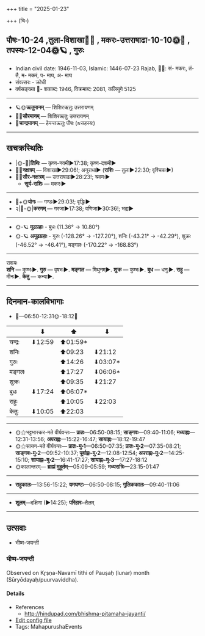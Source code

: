 +++
title = "2025-01-23"

+++
(चि॰)
## पौषः-10-24  ,तुला-विशाखा🌛🌌  ,  मकरः-उत्तराषाढा-10-10🌞🌌  ,  तपस्यः-12-04🌞🪐  , गुरुः
- Indian civil date: 1946-11-03, Islamic: 1446-07-23 Rajab, 🌌🌞: सं- मकरः, तं- तै, म- मकरं, प- माघ, अ- माघ
- संवत्सरः - क्रोधी
- वर्षसङ्ख्या 🌛- शकाब्दः 1946, विक्रमाब्दः 2081, कलियुगे 5125
___________________
- 🪐🌞**ऋतुमानम्** — शिशिरऋतुः उत्तरायणम्
- 🌌🌞**सौरमानम्** — शिशिरऋतुः उत्तरायणम्
- 🌛**चान्द्रमानम्** — हेमन्तऋतुः पौषः (≈सहस्यः)
___________________


## खचक्रस्थितिः
- |🌞-🌛|**तिथिः** — कृष्ण-नवमी►17:38; कृष्ण-दशमी►  
- 🌌🌛**नक्षत्रम्** — विशाखा►29:06!; अनूराधा► (**राशिः** — तुला►22:30; वृश्चिकः►)  
- 🌌🌞**सौर-नक्षत्रम्** — उत्तराषाढा►28:23!; श्रवणः►  
  - **सूर्य-राशिः** — मकरः► 
___________________
- 🌛+🌞**योगः** — गण्डः►29:03!; वृद्धिः►  
- २|🌛-🌞|**करणम्** — गरजा►17:38; वणिजा►30:36!; भद्रा►  
___________________
- 🌞-🪐 **मूढग्रहाः** - बुधः (11.36° → 10.80°)
- 🌞-🪐 **अमूढग्रहाः** - गुरुः (-128.26° → -127.20°), शनिः (-43.21° → -42.29°), शुक्रः (-46.52° → -46.41°), मङ्गलः (-170.22° → -168.83°)
___________________
राशयः  
**शनि** — कुम्भः►. **गुरु** — वृषभः►. **मङ्गल** — मिथुनम्►. **शुक्र** — कुम्भः►. **बुध** — धनुः►. **राहु** — मीनः►. **केतु** — कन्या►. 
___________________


## दिनमान-कालविभागाः
- 🌅—06:50-12:31🌞-18:12🌇  

|      |⬇     |⬆     |⬇     |
|------|-----|-----|------|
|चन्द्रः|⬇12:59 |⬆01:59*|     |
|शनिः   |     |⬆09:23 |⬇21:12 |
|गुरुः  |     |⬆14:26 |⬇03:07*|
|मङ्गलः |     |⬆17:27 |⬇06:06*|
|शुक्रः |     |⬆09:35 |⬇21:27 |
|बुधः   |⬇17:24 |⬆06:07*|     |
|राहुः  |     |⬆10:05 |⬇22:03 |
|केतुः  |⬇10:05 |⬆22:03 |     |
___________________
- 🌞⚝भट्टभास्कर-मते वीर्यवन्तः— **प्रातः**—06:50-08:15; **साङ्गवः**—09:40-11:06; **मध्याह्नः**—12:31-13:56; **अपराह्णः**—15:22-16:47; **सायाह्नः**—18:12-19:47  
- 🌞⚝सायण-मते वीर्यवन्तः— **प्रातः-मु॰1**—06:50-07:35; **प्रातः-मु॰2**—07:35-08:21; **साङ्गवः-मु॰2**—09:52-10:37; **पूर्वाह्णः-मु॰2**—12:08-12:54; **अपराह्णः-मु॰2**—14:25-15:10; **सायाह्नः-मु॰2**—16:41-17:27; **सायाह्नः-मु॰3**—17:27-18:12  
- 🌞कालान्तरम्— **ब्राह्मं मुहूर्तम्**—05:09-05:59; **मध्यरात्रिः**—23:15-01:47  
___________________
- **राहुकालः**—13:56-15:22; **यमघण्टः**—06:50-08:15; **गुलिककालः**—09:40-11:06  
___________________
- **शूलम्**—दक्षिणा (►14:25); **परिहारः**–तैलम्  
___________________

## उत्सवाः
- भीष्म-जयन्ती
### भीष्म-जयन्ती

Observed on Kr̥ṣṇa-Navamī tithi of Pauṣaḥ (lunar) month (Sūryōdayaḥ/puurvaviddha). 



#### Details
- References
  - http://hindupad.com/bhishma-pitamaha-jayanti/
- [Edit config file](https://github.com/jyotisham/adyatithi/blob/master/mahApuruSha/xatra/lunar_month/tithi/10/24/bhISma~jayantI.toml)
- Tags: MahapurushaEvents


